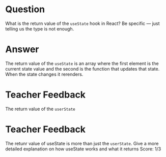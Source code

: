 # Question

What is the return value of the `useState` hook in React? Be specific — just telling us the type is not enough.

# Answer
The return value of the `useState` is an array where the first element is the current state value and the second is the function that updates that state. When the state changes it rerenders.
# Teacher Feedback
The return value of the `userState` 
# Teacher Feedback
The retunr value of useState is more than just the `userState`. Give a more detailed explanation on how useState works and what it returns
Score: 1/3

